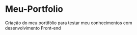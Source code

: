 # Meu-Portfolio
Criação do meu portifólio para testar meu conhecimentos com desenvolvimento Front-end
